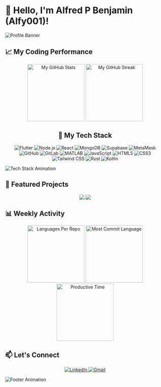 # 👋 Hello, I'm Alfred P Benjamin (Alfy001)!

![Profile Banner](https://media.giphy.com/media/v1.Y2lkPTc5MGI3NjExcWZqZGJtN2x0ZzV5ZzV5ZzV5ZzV5ZzV5ZzV5ZzV5ZzV5ZzV5ZzV5Z3QmcCZpZD1jbG9zZXN0JmFjdGlvbj1jbGlja1JlZGlyZWN0JmN0PWc/H1jSPw5lfa6SY/giphy.gif)

## 📈 My Coding Performance

<!-- GitHub Stats with Streak -->
<div align="center">
  <img height="180em" src="https://github-readme-stats.vercel.app/api?username=Alfy001&show_icons=true&theme=radical&count_private=true" alt="My GitHub Stats" />
  <img height="180em" src="https://github-readme-streak-stats.herokuapp.com/?user=Alfy001&theme=radical&fire=FF7F50&currStreakNum=FFFFFF&sideNums=FFFFFF" alt="My GitHub Streak" />
</div>

<!-- Animated Tech Stack -->
<h2 align="center">🚀 My Tech Stack</h2>
<div align="center">
  <img src="https://img.shields.io/badge/Flutter-02569B?style=for-the-badge&logo=flutter&logoColor=white" alt="Flutter" />
  <img src="https://img.shields.io/badge/Node.js-339933?style=for-the-badge&logo=nodedotjs&logoColor=white" alt="Node.js" />
  <img src="https://img.shields.io/badge/React-61DAFB?style=for-the-badge&logo=react&logoColor=black" alt="React" />
  <img src="https://img.shields.io/badge/MongoDB-47A248?style=for-the-badge&logo=mongodb&logoColor=white" alt="MongoDB" />
  <img src="https://img.shields.io/badge/Supabase-3ECF8E?style=for-the-badge&logo=supabase&logoColor=white" alt="Supabase" />
  <img src="https://img.shields.io/badge/MetaMask-FF7B00?style=for-the-badge&logo=metamask&logoColor=white" alt="MetaMask" />
  <img src="https://img.shields.io/badge/GitHub-181717?style=for-the-badge&logo=github&logoColor=white" alt="GitHub" />
  <img src="https://img.shields.io/badge/GitLab-FC6D26?style=for-the-badge&logo=gitlab&logoColor=white" alt="GitLab" />
  <img src="https://img.shields.io/badge/MATLAB-0076A8?style=for-the-badge&logo=mathworks&logoColor=white" alt="MATLAB" />
  <img src="https://img.shields.io/badge/JavaScript-F7DF1E?style=for-the-badge&logo=javascript&logoColor=black" alt="JavaScript" />
  <img src="https://img.shields.io/badge/HTML5-E34F26?style=for-the-badge&logo=html5&logoColor=white" alt="HTML5" />
  <img src="https://img.shields.io/badge/CSS3-1572B6?style=for-the-badge&logo=css3&logoColor=white" alt="CSS3" />
  <img src="https://img.shields.io/badge/Tailwind_CSS-38B2AC?style=for-the-badge&logo=tailwind-css&logoColor=white" alt="Tailwind CSS" />
  <img src="https://img.shields.io/badge/Rust-000000?style=for-the-badge&logo=rust&logoColor=white" alt="Rust" />
  <img src="https://img.shields.io/badge/Kotlin-7F52FF?style=for-the-badge&logo=kotlin&logoColor=white" alt="Kotlin" />
</div>

![Tech Stack Animation](https://media.giphy.com/media/v1.Y2lkPTc5MGI3NjExcWZqZGJtN2x0ZzV5ZzV5ZzV5ZzV5ZzV5ZzV5ZzV5ZzV5ZzV5ZzV5Z3QmcCZpZD1jbG9zZXN0JmFjdGlvbj1jbGlja1JlZGlyZWN0JmN0PWc/3o7aD2vlgNd2c7WQ5G/giphy.gif)

## 🌟 Featured Projects

<div align="center">
  <a href="https://github.com/Alfy001/PROJECT_1">
    <img align="center" src="https://github-readme-stats.vercel.app/api/pin/?username=Alfy001&repo=PROJECT_1&theme=radical" />
  </a>
  <a href="https://github.com/Alfy001/PROJECT_2">
    <img align="center" src="https://github-readme-stats.vercel.app/api/pin/?username=Alfy001&repo=PROJECT_2&theme=radical" />
  </a>
</div>

## 📊 Weekly Activity
<!-- GitHub Profile Summary Cards -->
<div align="center">
  <img src="https://github-profile-summary-cards.vercel.app/api/cards/repos-per-language?username=Alfy001&theme=radical" alt="Languages Per Repo" height="180em"/>
  <img src="https://github-profile-summary-cards.vercel.app/api/cards/most-commit-language?username=Alfy001&theme=radical" alt="Most Commit Language" height="180em"/>
  <img src="https://github-profile-summary-cards.vercel.app/api/cards/productive-time?username=Alfy001&theme=radical" alt="Productive Time" height="180em"/>
</div>

## 📫 Let's Connect
<div align="center">
  <a href="https://www.linkedin.com/in/alfred-p-benjamin-675066246/">
    <img src="https://img.shields.io/badge/LinkedIn-0077B5?style=for-the-badge&logo=linkedin&logoColor=white" alt="LinkedIn"/>
  </a>
  <a href="mailto:alfredpbenjamin@hmail.com">
    <img src="https://img.shields.io/badge/Gmail-D14836?style=for-the-badge&logo=gmail&logoColor=white" alt="Gmail"/>
  </a>
</div>

![Footer Animation](https://media.giphy.com/media/v1.Y2lkPTc5MGI3NjExcWZqZGJtN2x0ZzV5ZzV5ZzV5ZzV5ZzV5ZzV5ZzV5ZzV5ZzV5ZzV5Z3QmcCZpZD1jbG9zZXN0JmFjdGlvbj1jbGlja1JlZGlyZWN0JmN0PWc/3o7abAHdYv78BNIIGQ/giphy.gif)
